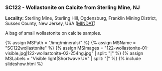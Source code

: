 
### <a name="SC122"></a> SC122 - Wollastonite on Calcite from Sterling Mine, NJ

**Locality:** Sterling Mine, Sterling Hill, Ogdensburg, Franklin Mining District, Sussex County, New Jersey, USA ([MINDAT](https://www.mindat.org/loc-3948.html))  

A bag of small wollastonite on calcite samples.

{% assign MSPath = "/img/minerals/" %}
{% assign MSName = "SC122wollastonite" %}
{% assign MSImages = "122-wollastonite-01-visible.jpg|122-wollastonite-02-254hg.jpg" | split: "|" %}
{% assign MSLabels = "Visible light|Shortwave UV" | split: "|" %}
{% include slideshow.html %}

